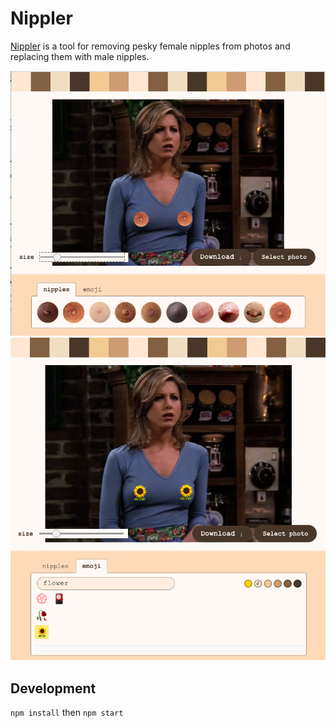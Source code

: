 # Nippler

[Nippler](https://nippler.taravancil.com) is a tool for removing pesky female nipples from photos and replacing
them with male nipples.

![](assets/images/nippler1.png)
![](assets/images/nippler2.png)

## Development

`npm install` then `npm start`
